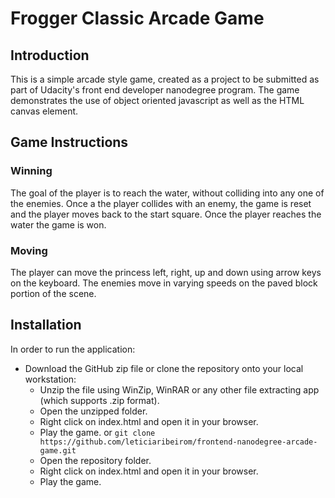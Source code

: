 # Frogger Classic Arcade Game

## Introduction
This is a simple arcade style game, created as a project to be submitted as part of Udacity's front end developer nanodegree program.
The game demonstrates the use of object oriented javascript as well as the HTML canvas element.

## Game Instructions
### Winning
The goal of the player is to reach the water, without colliding into any one of the enemies. Once a the player collides with an enemy, the game is reset and the player moves back to the start square. Once the player reaches the water the game is won.
### Moving 
The player can move the princess left, right, up and down using arrow keys on the keyboard.
The enemies move in varying speeds on the paved block portion of the scene.

## Installation
In order to run the application:

- Download the GitHub zip file or clone the repository onto your local workstation:
   - Unzip the file using WinZip, WinRAR or any other file extracting app (which supports .zip format).
   - Open the unzipped folder.
   - Right click on index.html and open it in your browser.
   - Play the game.
   or 
   `git clone https://github.com/leticiaribeirom/frontend-nanodegree-arcade-game.git`
   - Open the repository folder.
   - Right click on index.html and open it in your browser.
   - Play the game.
